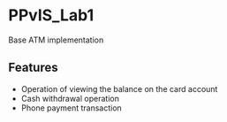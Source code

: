 # PPvIS_Lab1

Base ATM implementation

## Features

* Operation of viewing the balance on the card account 
* Cash withdrawal operation
* Phone payment transaction
